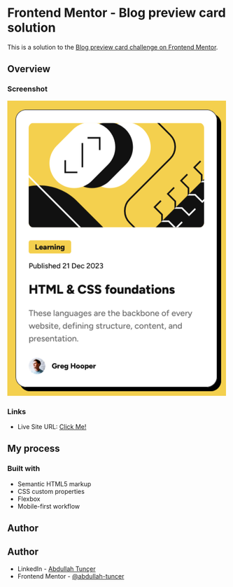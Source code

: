 # Frontend Mentor - Blog preview card solution

This is a solution to the [Blog preview card challenge on Frontend Mentor](https://www.frontendmentor.io/challenges/blog-preview-card-ckPaj01IcS).

## Overview

### Screenshot

![](./screenshot.png)

### Links

- Live Site URL: [Click Me!](https://abdullah-tuncer.github.io/fm-blog-preview-card/)

## My process

### Built with

- Semantic HTML5 markup
- CSS custom properties
- Flexbox
- Mobile-first workflow

## Author

## Author

- LinkedIn - [Abdullah Tunçer](https://www.linkedin.com/in/abdullah-tuncer/)
- Frontend Mentor - [@abdullah-tuncer](https://www.frontendmentor.io/profile/abdullah-tuncer)
